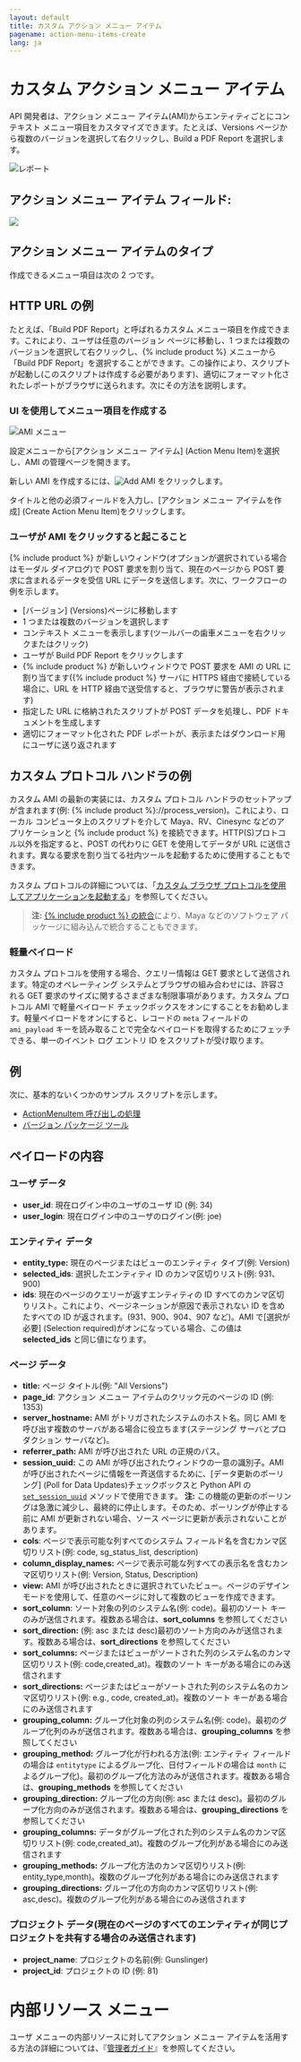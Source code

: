 ```yaml
---
layout: default
title: カスタム アクション メニュー アイテム
pagename: action-menu-items-create
lang: ja
---
```


# カスタム アクション メニュー アイテム

API 開発者は、アクション メニュー アイテム(AMI)からエンティティごとにコンテキスト メニュー項目をカスタマイズできます。たとえば、Versions ページから複数のバージョンを選択して右クリックし、Build a PDF Report を選択します。

![レポート](/images/dv-custom-amis-01-report-01.png)

## アクション メニュー アイテム フィールド:

<img style="max-width:100%" src="//cdn.thinglink.me/api/image/1013853495020748801/1024/10/scaletowidth#tl-1013853495020748801;" class="alwaysThinglink"/><script async charset="utf-8" src="//cdn.thinglink.me/jse/embed.js"></script>

## アクション メニュー アイテムのタイプ

作成できるメニュー項目は次の 2 つです。

## HTTP URL の例

たとえば、「Build PDF Report」と呼ばれるカスタム メニュー項目を作成できます。これにより、ユーザは任意のバージョン ページに移動し、1 つまたは複数のバージョンを選択して右クリックし、{% include product %} メニューから「Build PDF Report」を選択することができます。この操作により、スクリプトが起動し(このスクリプトは作成する必要があります)、適切にフォーマット化されたレポートがブラウザに送られます。次にその方法を説明します。

### UI を使用してメニュー項目を作成する

![AMI メニュー](./images/dv-custom-amis-04-ami-menu-03.png)


設定メニューから[アクション メニュー アイテム] (Action Menu Item)を選択し、AMI の管理ページを開きます。

新しい AMI を作成するには、![Add AMI](./images/dv-custom-amis-05-add-ami-04.png) をクリックします。

タイトルと他の必須フィールドを入力し、[アクション メニュー アイテムを作成] (Create Action Menu Item)をクリックします。

### ユーザが AMI をクリックすると起こること

{% include product %} が新しいウィンドウ(オプションが選択されている場合はモーダル ダイアログ)で POST 要求を割り当て、現在のページから POST 要求に含まれるデータを受信 URL にデータを送信します。次に、ワークフローの例を示します。

* [バージョン] (Versions)ページに移動します
* 1 つまたは複数のバージョンを選択します
* コンテキスト メニューを表示します(ツールバーの歯車メニューを右クリックまたはクリック)
* ユーザが Build PDF Report をクリックします
* {% include product %} が新しいウィンドウで POST 要求を AMI の URL に割り当てます({% include product %} サーバに HTTPS 経由で接続している場合に、URL を HTTP 経由で送受信すると、ブラウザに警告が表示されます)
* 指定した URL に格納されたスクリプトが POST データを処理し、PDF ドキュメントを生成します
* 適切にフォーマット化された PDF レポートが、表示またはダウンロード用にユーザに送り返されます

## カスタム プロトコル ハンドラの例

カスタム AMI の最新の実装には、カスタム プロトコル ハンドラのセットアップが含まれます(例: {% include product %}://process_version)。これにより、ローカル コンピュータ上のスクリプトを介して Maya、RV、Cinesync などのアプリケーションと {% include product %} を接続できます。HTTP(S)プロトコル以外を指定すると、POST の代わりに GET を使用してデータが URL に送信されます。異なる要求を割り当てる社内ツールを起動するために使用することもできます。

カスタム プロトコルの詳細については、「[カスタム ブラウザ プロトコルを使用してアプリケーションを起動する](https://developer.shotgridsoftware.com/ja/67695b40/)」を参照してください。

> **注:** [{% include product %} の統合](https://developer.shotgridsoftware.com/ja/d587be80/)により、Maya などのソフトウェア パッケージに組み込んで統合することもできます。
### 軽量ペイロード

カスタム プロトコルを使用する場合、クエリー情報は GET 要求として送信されます。特定のオペレーティング システムとブラウザの組み合わせには、許容される GET 要求のサイズに関するさまざまな制限事項があります。カスタム プロトコル AMI で軽量ペイロード チェックボックスをオンにすることをお勧めします。軽量ペイロードをオンにすると、レコードの `meta` フィールドの `ami_payload` キーを読み取ることで完全なペイロードを取得するためにフェッチできる、単一のイベント ログ エントリ ID をスクリプトが受け取ります。

## 例

次に、基本的ないくつかのサンプル スクリプトを示します。

* [ActionMenuItem 呼び出しの処理](https://developer.shotgridsoftware.com/python-api/cookbook/examples/ami_handler.html)
* [バージョン パッケージ ツール](https://developer.shotgridsoftware.com/python-api/cookbook/examples/ami_version_packager.html)

## ペイロードの内容

### ユーザ データ

* **user_id**: 現在ログイン中のユーザのユーザ ID (例: 34)
* **user_login**: 現在ログイン中のユーザのログイン(例: joe)

### エンティティ データ

* **entity_type:** 現在のページまたはビューのエンティティ タイプ(例: Version)
* **selected_ids**: 選択したエンティティ ID のカンマ区切りリスト(例: 931、900)
* **ids**: 現在のページのクエリーが返すエンティティの ID すべてのカンマ区切りリスト。これにより、ページネーションが原因で表示されない ID を含めたすべての ID が返されます。(931、900、904、907 など)。AMI で[選択が必要] (Selection required)がオンになっている場合、この値は **selected_ids** と同じ値になります。

### ページ データ

* **title:** ページ タイトル(例: "All Versions")
* **page_id**: アクション メニュー アイテムのクリック元のページの ID (例: 1353)
* **server_hostname:** AMI がトリガされたシステムのホスト名。同じ AMI を呼び出す複数のサーバがある場合に役立ちます(ステージング サーバとプロダクション サーバなど)。
* **referrer_path:** AMI が呼び出された URL の正規のパス。
* **session_uuid:** この AMI が呼び出されたウィンドウの一意の識別子。AMI が呼び出されたページに情報を一斉送信するために、[データ更新のポーリング] (Poll for Data Updates)チェックボックスと Python API の [`set_session_uuid`](https://developer.shotgridsoftware.com/python-api/reference.html?highlight=session_uuid#shotgun_api3.shotgun.Shotgun.set_session_uuid) メソッドで使用できます。 **注:** この機能の更新のポーリングは急激に減少し、最終的に停止します。そのため、ポーリングが停止する前に AMI が更新されない場合、ソース ページに更新が表示されないことがあります。
* **cols**: ページで表示可能な列すべてのシステム フィールド名を含むカンマ区切りリスト(例: code, sg_status_list, description)
* **column_display_names:** ページで表示可能な列すべての表示名を含むカンマ区切りリスト(例: Version, Status, Description)
* **view:** AMI が呼び出されたときに選択されていたビュー。ページのデザイン モードを使用して、任意のページに対して複数のビューを作成できます。
* **sort_column**: ソート対象の列のシステム名(例: code)。最初のソート キーのみが送信されます。複数ある場合は、**sort_columns** を参照してください
* **sort_direction:** (例: asc または desc)最初のソート方向のみが送信されます。複数ある場合は、**sort_directions** を参照してください
* **sort_columns:** ページまたはビューがソートされた列のシステム名のカンマ区切りリスト(例: code,created_at)。複数のソート キーがある場合にのみ送信されます
* **sort_directions:** ページまたはビューがソートされた列のシステム名のカンマ区切りリスト(例: e.g., code, created_at)。複数のソート キーがある場合にのみ送信されます
* **grouping_column:** グループ化対象の列のシステム名(例: code)。最初のグループ化列のみが送信されます。複数ある場合は、**grouping_columns** を参照してください
* **grouping_method:** グループ化が行われる方法(例: エンティティ フィールドの場合は `entitytype` によるグループ化、日付フィールドの場合は `month` によるグループ化)。最初のグループ化方法のみが送信されます。複数ある場合は、**grouping_methods** を参照してください
* **grouping_direction:** グループ化の方向(例: asc または desc)。最初のグループ化方向のみが送信されます。複数ある場合は、**grouping_directions** を参照してください
* **grouping_columns:** データがグループ化された列のシステム名のカンマ区切りリスト(例: code,created_at)。複数のグループ化列がある場合にのみ送信されます
* **grouping_methods:** グループ化方法のカンマ区切りリスト(例: entity_type,month)。複数のグループ化列がある場合にのみ送信されます
* **grouping_directions:** グループ化の方向のカンマ区切りリスト(例: asc,desc)。複数のグループ化列がある場合にのみ送信されます

### プロジェクト データ(現在のページのすべてのエンティティが同じプロジェクトを共有する場合のみ送信されます)

* **project_name**: プロジェクトの名前(例: Gunslinger)
* **project_id**: プロジェクトの ID (例: 81)

# 内部リソース メニュー

ユーザ メニューの内部リソースに対してアクション メニュー アイテムを活用する方法の詳細については、『[管理者ガイド](https://help.autodesk.com/view/SGSUB/JPN/?guid=SG_Administrator_ar_display_options_ar_user_menu_customization_html)』を参照してください。